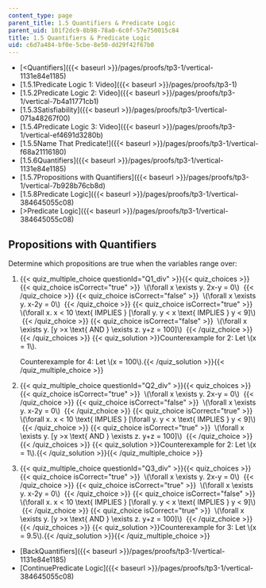 ```yaml
---
content_type: page
parent_title: 1.5 Quantifiers & Predicate Logic
parent_uid: 101f2dc9-8b98-78a0-6c0f-57e750015c84
title: 1.5 Quantifiers & Predicate Logic
uid: c6d7a484-bf0e-5cbe-8e50-dd29f42f67b0
---
```


*   [<Quantifiers]({{< baseurl >}}/pages/proofs/tp3-1/vertical-1131e84e1185)
*   [1.5.1Predicate Logic 1: Video]({{< baseurl >}}/pages/proofs/tp3-1)
*   [1.5.2Predicate Logic 2: Video]({{< baseurl >}}/pages/proofs/tp3-1/vertical-7b4a11771cb1)
*   [1.5.3Satisfiability]({{< baseurl >}}/pages/proofs/tp3-1/vertical-071a48267f00)
*   [1.5.4Predicate Logic 3: Video]({{< baseurl >}}/pages/proofs/tp3-1/vertical-ef4691d3280b)
*   [1.5.5Name That Predicate!]({{< baseurl >}}/pages/proofs/tp3-1/vertical-f68a21116180)
*   [1.5.6Quantifiers]({{< baseurl >}}/pages/proofs/tp3-1/vertical-1131e84e1185)
*   [1.5.7Propositions with Quantifiers]({{< baseurl >}}/pages/proofs/tp3-1/vertical-7b928b76cb8d)
*   [1.5.8Predicate Logic]({{< baseurl >}}/pages/proofs/tp3-1/vertical-384645055c08)
*   [\>Predicate Logic]({{< baseurl >}}/pages/proofs/tp3-1/vertical-384645055c08)

Propositions with Quantifiers
-----------------------------

  

Determine which propositions are true when the variables range over:

1.  {{< quiz_multiple_choice questionId="Q1_div" >}}{{< quiz_choices >}}{{< quiz_choice isCorrect="true" >}}&nbsp; \\(\\forall x \\exists y. 2x-y = 0\\) &nbsp;{{< /quiz_choice >}}
    {{< quiz_choice isCorrect="false" >}}&nbsp; \\(\\forall x \\exists y. x-2y = 0\\) &nbsp;{{< /quiz_choice >}}
    {{< quiz_choice isCorrect="true" >}}&nbsp; \\(\\forall x. x < 10 \\text{ IMPLIES } \[\\forall y. y < x \\text{ IMPLIES } y < 9\]\\) &nbsp;{{< /quiz_choice >}}
    {{< quiz_choice isCorrect="false" >}}&nbsp; \\(\\forall x \\exists y. \[y >x \\text{ AND } \\exists z. y+z = 100\]\\) &nbsp;{{< /quiz_choice >}}{{< /quiz_choices >}}
    {{< quiz_solution >}}Counterexample for 2: Let \\(x = 1\\).
    
    Counterexample for 4: Let \\(x = 100\\).{{< /quiz_solution >}}{{< /quiz_multiple_choice >}}
2.  {{< quiz_multiple_choice questionId="Q2_div" >}}{{< quiz_choices >}}{{< quiz_choice isCorrect="true" >}}&nbsp; \\(\\forall x \\exists y. 2x-y = 0\\) &nbsp;{{< /quiz_choice >}}
    {{< quiz_choice isCorrect="false" >}}&nbsp; \\(\\forall x \\exists y. x-2y = 0\\) &nbsp;{{< /quiz_choice >}}
    {{< quiz_choice isCorrect="true" >}}&nbsp; \\(\\forall x. x < 10 \\text{ IMPLIES } \[\\forall y. y < x \\text{ IMPLIES } y < 9\]\\) &nbsp;{{< /quiz_choice >}}
    {{< quiz_choice isCorrect="true" >}}&nbsp; \\(\\forall x \\exists y. \[y >x \\text{ AND } \\exists z. y+z = 100\]\\) &nbsp;{{< /quiz_choice >}}{{< /quiz_choices >}}
    {{< quiz_solution >}}Counterexample for 2: Let \\(x = 1\\).{{< /quiz_solution >}}{{< /quiz_multiple_choice >}}
3.  {{< quiz_multiple_choice questionId="Q3_div" >}}{{< quiz_choices >}}{{< quiz_choice isCorrect="true" >}}&nbsp; \\(\\forall x \\exists y. 2x-y = 0\\) &nbsp;{{< /quiz_choice >}}
    {{< quiz_choice isCorrect="true" >}}&nbsp; \\(\\forall x \\exists y. x-2y = 0\\) &nbsp;{{< /quiz_choice >}}
    {{< quiz_choice isCorrect="false" >}}&nbsp; \\(\\forall x. x < 10 \\text{ IMPLIES } \[\\forall y. y < x \\text{ IMPLIES } y < 9\]\\) &nbsp;{{< /quiz_choice >}}
    {{< quiz_choice isCorrect="true" >}}&nbsp; \\(\\forall x \\exists y. \[y >x \\text{ AND } \\exists z. y+z = 100\]\\) &nbsp;{{< /quiz_choice >}}{{< /quiz_choices >}}
    {{< quiz_solution >}}Counterexample for 3: Let \\(x = 9.5\\).{{< /quiz_solution >}}{{< /quiz_multiple_choice >}}

*   [BackQuantifiers]({{< baseurl >}}/pages/proofs/tp3-1/vertical-1131e84e1185)
*   [ContinuePredicate Logic]({{< baseurl >}}/pages/proofs/tp3-1/vertical-384645055c08)